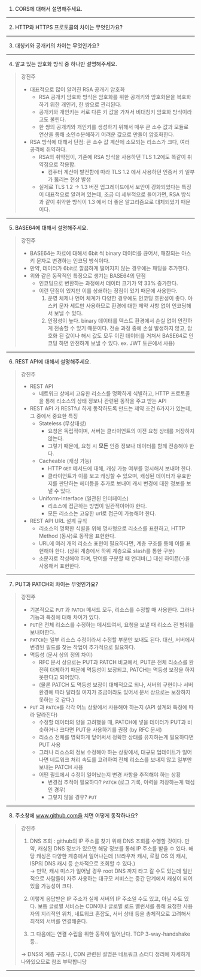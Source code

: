 1. CORS에 대해서 설명해주세요.

---
2. HTTP와 HTTPS 프로토콜의 차이는 무엇인가요?

---
3. 대칭키와 공개키의 차이는 무엇인가요?

---
4. 알고 있는 암호화 방식 중 하나만 설명해주세요.
> 강진주
>
> - 대표적으로 많이 알려진 RSA 공개키 암호화
>    - RSA 공개키 암호화 방식은 암호화를 위한 공개키와 암호화문을 복호화하기 위한 개인키, 한 쌍으로 관리된다.
>    - 공개키와 개인키는 서로 다른 키 값을 가져서 비대칭키 암호화 방식이라고도 불린다.
>    - 한 쌍의 공개키와 개인키를 생성하기 위해서 매우 큰 소수 값과 모듈로 연산을 통해 소인수분해하기 어려운 값으로 만들어 암호화한다.
> - RSA 방식에 대해서 단점: 큰 소수 값 계산에 소모되는 리소스가 크다, 여러 공격에 취약하다.
>    - RSA의 취약점이, 기존에 RSA 방식을 사용하던 TLS 1.2에도 똑같이 취약점으로 작용함.
>        - 컴퓨터 계산이 발전함에 따라 TLS 1.2  에서 사용하던 인증서 키 일부가 뚫리는 현상 발생
>    - 실제로 TLS 1.2 → 1.3 버전 업그레이드에서 보안이 강화되었다는 특징이 대표적으로 알려져 있는데, 조금 더 세부적으로 들어가면, RSA 방식과 같이 취약한 방식이 1.3 에서 더 좋은 알고리즘으로 대체되었기 때문이다.

---
5. BASE64에 대해서 설명해주세요.
> 강진주
>
> - BASE64는 자료에 대해서 6bit 씩 binary 데이터를 끊어서, 매칭되는 아스키 문자로 변경하는 인코딩 방식이다.
> - 만약, 데이터가 6bit로 깔끔하게 떨어지지 않는 경우에는 패딩을 추가한다.
> - 위와 같은 동작적인 특징으로 생기는 BASE64의 단점
>    - 인코딩으로 변환하는 과정에서 데이터 크기가 약 33% 증가한다.
>    - 이런 단점이 있지만 이를 상쇄하는 장점이 있기 때문에 사용한다.
>        1. 운영 체제나 언어 체계가 다양한 경우에도 인코딩 호환성이 좋다. 아스키 문자 세트만 사용하므로 환경에 대한 제약 사항 없이 인코딩해서 보낼 수 있다.
>        2. 안정성이 높다. binary 데이터를 텍스트 환경에서 손실 없이 안전하게 전송할 수 있기 때문이다. 전송 과정 중에 손실 발생하지 않고, 암호화 된 값이나 해시 값도 모두 이진 데이터를 거쳐서 BASE64로 인코딩 하면 안전하게 보낼 수 있다.  ex. JWT 토큰에서 사용) 

---
6. REST API에 대해서 설명해주세요.
> 강진주
>
> - REST API
>    - 네트워크 상에서 고유한 리소스를 명확하게 식별하고, HTTP 프로토콜을 통해 리소스의 상태 정보나 관련된 동작을 주고 받는 API
> - REST API 가 RESTful 하게 동작하도록 만드는 제약 조건 6가지가 있는데, 그 중에서 중요한 특징
>    - Stateless (무상태성)
>        - 요청은 독립적이며, 서버는 클라이언트의 이전 요청 상태를 저장하지 않는다.
>        - 그렇기 때문에, 요청 시 **모든** 인증 정보나 데이터를 함께 전송해야 한다.
>    - Cacheable (캐싱 가능)
>        - HTTP `GET` 메서드에 대해, 캐싱 가능 여부를 명시해서 보내야 한다.
>        - 클라이언트가 이를 보고 캐싱할 수 있으며, 캐싱된 데이터가 유효한지를 판단하는 헤더등을 추가로 보내어 캐시 변경에 대한 정보를 보낼 수 있다.
>    - Uniform-Interface (일관된 인터페이스)
>        - 리소스에 접근하는 방법이 일관적이어야 한다.
>        - 모든 리소스는 고유한 url로 접근이 가능해야 한다.
> - REST API URL 설계 규칙
>    - 리소스의 명확한 식별을 위해 명사형으로 리소스를 표현하고, HTTP Method (동사)로 동작을 표현한다.
>    - URL에 여러 개의 리소스 표현이 필요하다면, 계층 구조를 통해 이를 표현해야 한다. (상위 계층에서 하위 계층으로 slash를 통한 구분)
>    - 소문자로 작성해야 하며, 단어를 구분할 때 언더바(_) 대신 하이픈(-)을 사용해서 표현한다.


---
7. PUT과 PATCH의 차이는 무엇인가요?
> 강진주
>
> - 기본적으로 `PUT` 과 `PATCH` 메서드 모두, 리소스를 수정할 때 사용한다. 그러나 기능과 특징에 대해 차이가 있다.
> - `PUT`은 전체 리소스를 수정하는 메서드여서, 요청을 보낼 때 리소스 전 범위를 보내야한다.
> - `PATCH`는 일부 리소스 수정이라서 수정할 부분만 보내도 된다. 대신, 서버에서 변경된 필드를 찾는 작업이 추가적으로 필요하다.
> - 멱등성 (문서 상의 정의 차이)
>    - RFC 문서 상으로는 PUT과 PATCH 비교에서, PUT은 전체 리소스를 완전히 대체하기 때문에 멱등성이 보장되고, PATCH는 멱등성 보장을 하지 못한다고 되어있다.
>    - (물론 PATCH 도 멱등성 보장이 대체적으로 되나, 서버의 구현이나 서버 환경에 따라 달라질 여지가 조금이라도 있어서 문서 상으로는 보장하지 못하는 것 같다.)
> - `PUT` 과 `PATCH`를 각각 어느 상황에서 사용해야 하는지 (API 설계와 특징에 따라 달라진다)
>    - 수정할 데이터의 양을 고려했을 때, PATCH에 넣을 데이터가 PUT과 비슷하거나 크다면 PUT을 사용하기를 권장 (by RFC 문서)
>    - 리소스 전체를 명확하게 덮어써서 정확한 상태를 유지하는게 필요하다면 PUT 사용
>    - 그러나 리소스의 정보 수정해야 하는 상황에서, 대규모 업데이트가 일어나면 네트워크 처리 속도를 고려하여 전체 리소스를 보내지 않고 일부만 보내는 PATCH 사용
>    - 어떤 필드에서 수정이 일어났는지 변경 사항을 추적해야 하는 상황
>        - 변경점 추적이 필요하다? `PATCH` (로그 기록, 이력을 저장하는게 핵심인 경우)
>        - 그렇지 않을 경우? `PUT`

---
8. 주소창에 www.github.com을 치면 어떻게 동작하나요?
> 강진주
>
> 1. DNS 조회 : github의 IP 주소를 찾기 위해 DNS 조회를 수행할 것이다. 만약, 캐싱된 DNS 정보가 있으면 해당 정보를 통해 IP 주소를 받을 수 있다. 해당 캐싱은 다양한 계층에서 일어나는데 (브라우저 캐시, 로컬 OS 의 캐시, ISP의 DNS 캐시 등 순차적으로 조회할 수 있다.)   
>    → 만약, 캐시 미스가 일어날 경우 root DNS 까지 타고 갈 수도 있는데 일반적으로 사람들이 자주 사용하는 대규모 서비스는 중간 단계에서 캐싱이 되어있을 가능성이 크다.
>
> 2. 이렇게 응답받은 IP 주소가 실제 서버의 IP 주소일 수도 있고, 아닐 수도 있다. 보통 글로벌 서비스는 CDN이나 글로벌 로드 밸런서를 통해 요청한 사용자의 지리적인 위치, 네트워크 혼잡도, 서버 상태 등을 총체적으로 고려해서 최적의 서버를 연결해준다.
> 3. 그 다음에는 연결 수립을 위한 동작이 일어난다. TCP 3-way-handshake 등..
> 
> → DNS의 계층 구조나, CDN 관련된 설명은 네트워크 스터디 정리에 자세하게 나와있으므로 참조 부탁합니당

---
